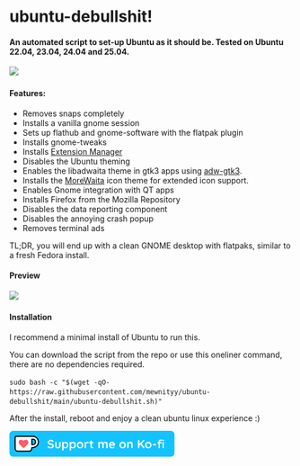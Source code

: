 # ubuntu-debullshit!
  
#### An automated script to set-up Ubuntu as it should be. Tested on Ubuntu 22.04, 23.04, 24.04 and 25.04.

<img src="https://raw.githubusercontent.com/mewnityy/ubuntu-debullshit/main/menu.png" width="500" />
  
#### Features:

* Removes snaps completely
* Installs a vanilla gnome session
* Sets up flathub and gnome-software with the flatpak plugin
* Installs gnome-tweaks
* Installs [Extension Manager](https://github.com/mjakeman/extension-manager)
* Disables the Ubuntu theming
* Enables the libadwaita theme in gtk3 apps using [adw-gtk3](https://github.com/lassekongo83/adw-gtk3).
* Installs the [MoreWaita](https://github.com/somepaulo/MoreWaita) icon theme for extended icon support.
* Enables Gnome integration with QT apps
* Installs Firefox from the Mozilla Repository
* Disables the data reporting component
* Disables the annoying crash popup
* Removes terminal ads

TL;DR, you will end up with a clean GNOME desktop with flatpaks, similar to a fresh Fedora install.

#### Preview

<img src="https://raw.githubusercontent.com/mewnityy/ubuntu-debullshit/main/screenshot.png" width="500" />

#### Installation

I recommend a minimal install of Ubuntu to run this. 

You can download the script from the repo or use this oneliner command, there are no dependencies required.

`sudo bash -c "$(wget -qO- https://raw.githubusercontent.com/mewnityy/ubuntu-debullshit/main/ubuntu-debullshit.sh)"`

After the install, reboot and enjoy a clean ubuntu linux experience :)

<a href='https://ko-fi.com/polkaulfield' target='_blank'><img height='15' style='border:0px;height:46px;' src='https://github.com/polkaulfield/misc/blob/main/kofi.png?raw=true' border='0' alt='Buy Me a Coffee at ko-fi.com' />

